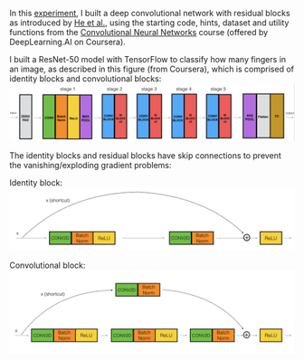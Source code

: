 In this [experiment](G_Residual_Networks.ipynb), I built a deep convolutional network with residual blocks as introduced by [He et al.](https://arxiv.org/pdf/1512.03385.pdf), using the starting code, hints, dataset and utility functions from the [Convolutional Neural Networks](https://coursera.org/learn/convolutional-neural-networks) course (offered by DeepLearning.AI on Coursera).

I built a ResNet-50 model with TensorFlow to classify how many fingers in an image, as described in this figure (from Coursera), which is comprised of identity blocks and convolutional blocks:
![resnet_kiank.png](images%2Fresnet_kiank.png)

The identity blocks and residual blocks have skip connections to prevent the vanishing/exploding gradient problems:

Identity block:
![idblock2_kiank.png](images%2Fidblock2_kiank.png)

Convolutional block:
![convblock_kiank.png](images%2Fconvblock_kiank.png)


